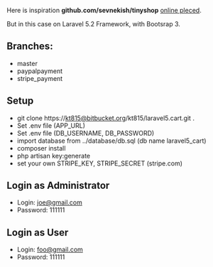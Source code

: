 Here is inspiration __github.com/sevnekish/tinyshop__ [online pleced](http://tinyshop.byethost17.com/). 

But in this case on Laravel 5.2 Framework, with Bootsrap 3.

Branches:
------

* master
* paypalpayment
* stripe_payment

Setup
------

- git clone https://kt815@bitbucket.org/kt815/laravel5.cart.git .
- Set .env file (APP_URL)
- Set .env file (DB_USERNAME, DB_PASSWORD)
- import database from ../database/db.sql (db name laravel5_cart)
- composer install
- php artisan key:generate
- set your own STRIPE_KEY, STRIPE_SECRET (stripe.com)

Login as Administrator
------------------------
- Login: joe@gmail.com
- Password: 111111

Login as User
------------------------
- Login: foo@gmail.com
- Password: 111111